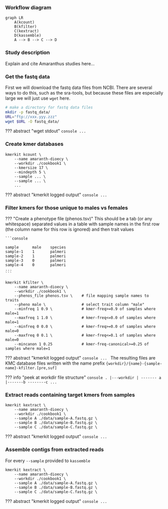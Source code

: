 

### Workflow diagram

```mermaid
graph LR
	A(kcount)
	B(kfilter)
	C(kextract)
	D(kassemble)
	A --> B --> C --> D
```

### Study description

Explain and cite Amaranthus studies here...


### Get the fastq data
First we will download the fastq data files from NCBI. There are several ways
to do this, such as the sra-tools, but because these files are especially large
we will just use `wget` here. 

```bash
# make a directory for fastq data files
mkdir -p fastq_data/
URL="ftp://xxx.yyy.zzz"
wget $URL -O fastq_data/
```
??? abstract "wget stdout"
	```console
	...
	```

### Create kmer databases

```console
kmerkit kcount \
	--name amaranth-dioecy \
	--workdir ./cookbook1 \
	--kmersize 17 \
	--mindepth 5 \
	--sample ... \
	--sample ... \
	...
```
??? abstract "kmerkit logged output"
	```console
	...
	```

### Filter kmers for those unique to males vs females

??? "Create a phenotype file (phenos.tsv)"
	This should be a tab (or any whitespace) separated values in a table with
	sample names in the first row (the column name for this row is ignored)
	and then trait values 

	```console

	sample  	male 	species 	
	sample-1	1		palmeri
	sample-2	1		palmeri
	sample-3	0		palmeri
	sample-4	0		palmeri
	...			
	```

```console
kmerkit kfilter \
	--name amaranth-dioecy \
	--workdir ./cookbook1 \
	--phenos_file phenos.tsv \    # file mapping sample names to traits
	--pheno male \                # select trait column "male"
	--minfreq 1 0.9 \             # kmer-freq>=0.9 of samples where male=1
	--maxfreq 1 1.0 \             # kmer-freq<=0.0 of samples where male=1
	--minfreq 0 0.0 \             # kmer-freq>=0.0 of samples where male=0
	--maxfreq 0 0.1	\             # kmer-freq<=0.1 of samples where male=0
	--mincanon 1 0.25			  # kmer-freq-canonical>=0.25 of samples where male=1
```

??? abstract "kmerkit logged output"
	```console
	...
	```
The resulting files are KMC database files written with the name prefix `{workdir}/{name}-{sample-name}-kfilter.[pre,suf]`

??? info "peek at workdir file structure"
	```console
	.
	|---workdir
	    |
	    ------- a
	    |-------b
	    --------c
	    ...
	```


### Extract reads containing target kmers from samples

```console
kmerkit kextract \
	--name amaranth-dioecy \
	--workdir ./cookbook1 \
	--sample A ./data/sample-A.fastq.gz \
	--sample B ./data/sample-B.fastq.gz \
	--sample C ./data/sample-C.fastq.gz \
```
??? abstract "kmerkit logged output"
	```console
	...
	```


### Assemble contigs from extracted reads
For every `--sample` provided to `kassemble` 

```console
kmerkit kextract \
	--name amaranth-dioecy \
	--workdir ./cookbook1 \
	--sample A ./data/sample-A.fastq.gz \
	--sample B ./data/sample-B.fastq.gz \
	--sample C ./data/sample-C.fastq.gz \
```
??? abstract "kmerkit logged output"
	```console
	...
	```
